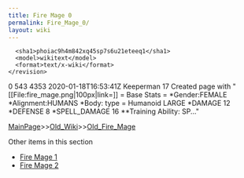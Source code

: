 ```yaml
---
title: Fire Mage 0
permalink: Fire_Mage_0/
layout: wiki
---
```


      <sha1>phoiac9h4m842xq45sp7s6u21eteeq1</sha1>
      <model>wikitext</model>
      <format>text/x-wiki</format>
    </revision>
  </page>
  <page>
    <title>Fire mage</title>
    <ns>0</ns>
    <id>543</id>
    <revision>
      <id>4353</id>
      <timestamp>2020-01-18T16:53:41Z</timestamp>
      <contributor>
        <username>Keeperman</username>
        <id>17</id>
      </contributor>
      <comment>Created page with &quot;[[File:fire_mage.png|100px|link=]]  = Base Stats = *Gender:FEMALE *Alignment:HUMANS *Body: type = Humanoid LARGE  *DAMAGE 12 *DEFENSE 8 *SPELL_DAMAGE 16 **Training Ability: SP...&quot;</comment>
      

[MainPage](/keeperrl_wiki/ "wikilink")>>[Old_Wiki](/keeperrl_wiki/Old_Wiki "wikilink")>>[Old_Fire_Mage](/keeperrl_wiki/Old_Fire_Mage "wikilink")

Other items in this section
-    [Fire Mage 1](/keeperrl_wiki/Fire_Mage_1 "wikilink")
-    [Fire Mage 2](/keeperrl_wiki/Fire_Mage_2 "wikilink")
